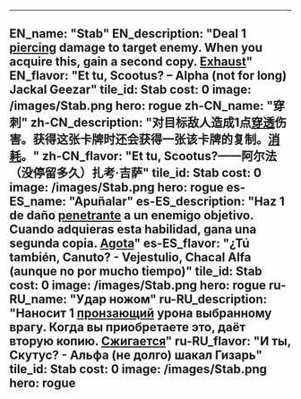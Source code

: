 ---

EN_name: "Stab"
EN_description: "Deal 1 <u>piercing</u> damage to target enemy.  When you acquire this, gain a second copy. <u>Exhaust</u>"
EN_flavor: "Et tu, Scootus? – Alpha (not for long) Jackal Geezar"
tile_id: Stab
cost: 0
image: /images/Stab.png
hero: rogue
zh-CN_name: "穿刺"
zh-CN_description: "对目标敌人造成1点<u>穿透</u>伤害。获得这张卡牌时还会获得一张该卡牌的复制。<u>消耗</u>。"
zh-CN_flavor: "Et tu, Scootus?——阿尔法（没停留多久）扎考·吉萨"
tile_id: Stab
cost: 0
image: /images/Stab.png
hero: rogue
es-ES_name: "Apuñalar"
es-ES_description: "Haz 1 de daño <u>penetrante</u> a un enemigo objetivo. Cuando adquieras esta habilidad, gana una segunda copia. <u>Agota</u>"
es-ES_flavor: "¿Tú también, Canuto? - Vejestulio, Chacal Alfa (aunque no por mucho tiempo)"
tile_id: Stab
cost: 0
image: /images/Stab.png
hero: rogue
ru-RU_name: "Удар ножом"
ru-RU_description: "Наносит 1 <u>пронзающий</u> урона выбранному врагу. Когда вы приобретаете это, даёт вторую копию. <u>Сжигается</u>"
ru-RU_flavor: "И ты, Скутус? - Альфа (не долго) шакал Гизарь"
tile_id: Stab
cost: 0
image: /images/Stab.png
hero: rogue
---